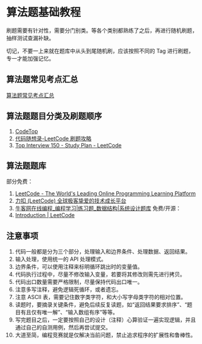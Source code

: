 # 算法题基础教程

刷题需要有针对性，需要分门别类。等各个类别都熟练了之后，再进行随机刷题，抽样测试查漏补缺。

切记，不要一上来就在题库中从头到尾随机刷，应该按照不同的 Tag 进行刷题，专一才能加强记忆。

## 算法题常见考点汇总

[算法题常见考点汇总](learning/subjects/ComputerScience/DataStructuresAndAlgorithm/算法题常见考点汇总.md)

## 算法题题目分类及刷题顺序

1. [CodeTop](https://codetop.cc/home)
2. [代码随想录-LeetCode 刷题攻略](https://github.com/youngyangyang04/leetcode-master/blob/master/README.md)
3. [Top Interview 150 - Study Plan - LeetCode](https://leetcode.com/studyplan/top-interview-150/)

## 算法题题库

部分免费：
1. [LeetCode - The World's Leading Online Programming Learning Platform](https://leetcode.com/)
2. [力扣 (LeetCode) 全球极客挚爱的技术成长平台](https://leetcode.cn/)
3. [牛客网在线编程\_编程学习|练习题\_数据结构|系统设计题库](https://www.nowcoder.com/exam/oj)
免费/开源：
1. [Introduction | LeetCode](https://wentao-shao.gitbook.io/leetcode)

## 注意事项

1. 代码一般都是分为三个部分，处理输入和边界条件、处理数据、返回结果。
2. 输入处理，使用统一的 API 处理模式。
3. 边界条件，可以使用注释来标明循环跳出时的变量值。
4. 代码执行过程中，尽量不修改输入变量，若要将其修改则需先进行拷贝。
5. 代码出口数量需要严格限制，尽量保持代码出口唯一。
6. 注意多写注释，避免逻辑死循环，或者遗忘。
7. 注意 ASCII 表，需要记住数字类字符，和大小写字母类字符的相对位置。
8. 读题时，要摘录关键条件，避免后续反复读题，如“返回结果要求排序”、“题目有且仅有唯一解”、“输入数组有序”等等。
9. 写完题目之后，一定要按照自己的设计（注释）心算验证一遍实现逻辑，并且通过自己的自测用例，然后再尝试提交。
10. 大道至简，编程竞赛就是仅解决当前问题，禁止追求程序的扩展性和鲁棒性。